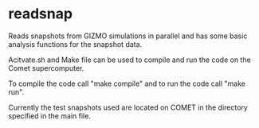# readsnap
Reads snapshots from GIZMO simulations in parallel and has some basic analysis functions for the snapshot data. 

Acitvate.sh and Make file can be used to compile and run the code on the Comet supercomputer.

To compile the code call "make compile" and to run the code call "make run". 

Currently the test snapshots used are located on COMET in the directory specified in the main file.

